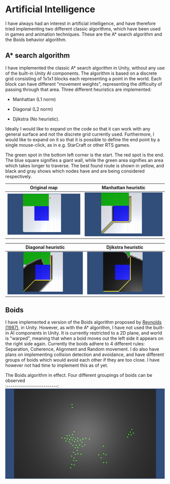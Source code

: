 Artificial Intelligence
=======================

I have always had an interest in artificial intelligence, and have
therefore tried implementing two different classic algorithms, which
have been used in games and animation techniques. These are the A\*
search algorithm and the Boids behavior algorithm.

A\* search algorithm
--------------------

I have implemented the classic A\* search algorithm in Unity, without any use of the built-in Unity AI components. The algorithm is based on a discrete grid consisting of 1x1x1 blocks each representing a point in the world. Each block can have different "movement weights", representing the difficulty of passing through that area. Three different heuristics are implemented:

-   Manhattan (L1 norm)

-   Diagonal (L2 norm)

-   Djikstra (No heuristic).

Ideally I would like to expand on the code so that it can work with any general surface and not the discrete grid currently used. Furthermore, I would like to expand on it so that it is possible to define the end point by a single mouse-click, as in e.g. StarCraft or other RTS games.


The green spot in the bottom left corner is the start. The red spot is the end. The blue square signifies a giant wall, while the green area signifies an area which takes longer to traverse. The best found route is shown in yellow, and black and gray shows which nodes have and are being considered respectively.

Original map            | Manhattan heuristic
:-------------------------:|:-------------------------:
![](figures/A_base.png)  |  ![](figures/A_Manhatten.png)

Diagonal heuristic             | Djikstra heuristic
:-------------------------:|:-------------------------:
![](figures/A_Diagonal.png)  |  ![](figures/A_Djikstra.png)


Boids
-----

I have implemented a version of the Boids algorithm proposed by [Reynolds (1987)](http://doi.acm.org/10.1145/37402.37406), in Unity. However, as with the A\* algorithm, I have not used the built-in AI components in Unity. It is currently restricted to a 2D plane, and world is "warped", meaning that when a boid moves out the left side it appears on the right side again. Currently the boids adhere to 4 different rules: Separation, Coherence, Alignment and Random movement. I do also have plans on implementing collision detection and avoidance, and have different groups of boids which would avoid each other if they are too close. I have however not had time to implement this as of yet.

The Boids algorithm in effect. Four different groupings of boids can be observed           
:-------------------------:
![](figures/boids.png) 


